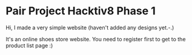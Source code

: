 # Pair Project Hacktiv8 Phase 1

Hi, I made a very simple website (haven't added any designs yet.-.)

It's an online shoes store website. You need to register first to get to the product list page :)

